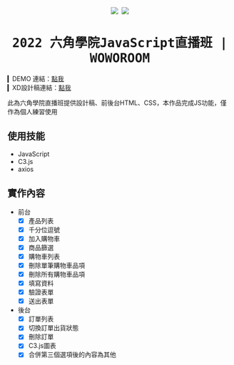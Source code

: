 <div align="center">
<samp>

![](https://images2.imgbox.com/69/3e/S1bMePqD_o.png)
![](https://images2.imgbox.com/fa/d0/rT0jYnt0_o.png)
# 2022 六角學院JavaScript直播班 | WOWOROOM

</samp>
</div>

▎DEMO  連結：[點我](https://yiting99928.github.io/woworoomshop/) <br>
▎XD設計稿連結：[點我](https://xd.adobe.com/view/a48b8617-4588-4817-9062-b62130dce916-f1d8/) <br>

此為六角學院直播班提供設計稿、前後台HTML、CSS，本作品完成JS功能，僅作為個人練習使用

## 使用技能

- JavaScript
- C3.js
- axios

## 實作內容
- 前台
  - [x] 產品列表
  - [x] 千分位逗號
  - [x] 加入購物車
  - [x] 商品篩選
  - [x] 購物車列表
  - [x] 刪除單筆購物車品項
  - [x] 刪除所有購物車品項
  - [x] 填寫資料
  - [x] 驗證表單
  - [x] 送出表單

- 後台
  - [x] 訂單列表
  - [x] 切換訂單出貨狀態
  - [x] 刪除訂單
  - [x] C3.js圖表
  - [x] 合併第三個選項後的內容為其他
